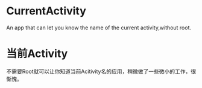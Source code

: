 # CurrentActivity
An app that can let you know the name of the current activity,without root.
# 当前Activity
不需要Root就可以让你知道当前Acitivity名的应用，稍微做了一些微小的工作，很惭愧。
